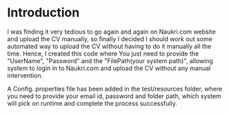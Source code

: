 # Introduction
I was finding it very tedious to go again and again on Naukri.com website and upload the CV manually, so finally I decided I should work out some automated way to upload the CV without having to do it manually all the time.
Hence, I created this code where You just need to provide the "UserName", "Password" and the "FilePath(your system path)", allowing system to login in to Naukri.com and upload the CV without any manual intervention.

A Config. properties file has been added in the test/resources folder, where you need to provide your email id, password and folder path, which system will pick on runtime and complete the process successfully.
